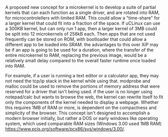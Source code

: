 A proposed new concept for a microkernel is to develop a suite of partial kernels that can each function as a single driver, and are rotated into RAM, for microcontrolellers with limited RAM. This could allow a "time-share" for a larger kernel that could fit into a fraction of the space. If uCLinux can use a 300KB kernel, but can only run 1 app, then a larger kernel of 3MB could be split into 12 microkernels of 256kB each. Then apps that are not used frequently can be stored on ROM, with bootloader that could allow a different app to be loaded into SRAM. the advantages to this over XiP may be if an app is going to be used for a duration, where the transfer of the entire microkernel to RAM, replacing the previous image, would be a relatively small delay compared to the overall faster runtime once loaded into RAM. 

For example, if a user is running a text editor or a calculator app, they may not need the tcp/ip stack in the kernel while using that. modprobe and malloc could be used to remove the portions of memory address that were reserved for a driver that isn't being used. if the user is no longer using notepad/calc but wants to browse the web, the kernel can rewrite itself to fit only the components of the kernel needed to display a webpage. Whether this requires 1MB of RAM or more, is dependent on the compactness and simplicity of the browser. This concept isn't designed to accomplish a modern browser initially, but rather a DOS or early windows like operating system, which used comparable RAM sizes (Windows 3.00 used 1MB RAM) https://www.pcjs.org/software/pcx86/sys/windows/3.00/.

